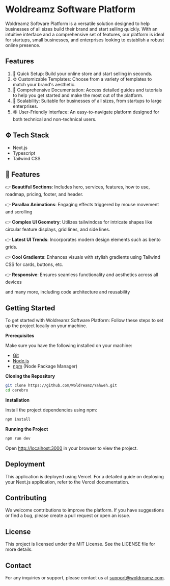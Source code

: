 # Woldreamz Software Platform
Woldreamz Software Platform is a versatile solution designed to help businesses of all sizes build their brand and start selling quickly. With an intuitive interface and a comprehensive set of features, our platform is ideal for startups, small businesses, and enterprises looking to establish a robust online presence.

## Features
1. 🤖 Quick Setup: Build your online store and start selling in seconds.
2. ⚙️  Customizable Templates: Choose from a variety of templates to match your brand's aesthetic.
3. 🔋 Comprehensive Documentation: Access detailed guides and tutorials to help you get started and make the most out of the platform.
4. 🤸 Scalability: Suitable for businesses of all sizes, from startups to large enterprises.
5. 🕸️ User-Friendly Interface: An easy-to-navigate platform designed for both technical and non-technical users.

## <a name="tech-stack">⚙️ Tech Stack</a>

- Next.js
- Typescript
- Tailwind CSS

## <a name="features">🔋 Features</a>

👉 **Beautiful Sections**: Includes hero, services, features, how to use, roadmap, pricing, footer, and header.

👉 **Parallax Animations**: Engaging effects triggered by mouse movement and scrolling

👉 **Complex UI Geometry**: Utilizes tailwindcss for intricate shapes like circular feature displays, grid lines, and side lines.

👉 **Latest UI Trends**: Incorporates modern design elements such as bento grids.

👉 **Cool Gradients**: Enhances visuals with stylish gradients using Tailwind CSS for cards, buttons, etc.

👉 **Responsive**: Ensures seamless functionality and aesthetics across all devices

and many more, including code architecture and reusability

## Getting Started
To get started with Woldreamz Software Platform:
Follow these steps to set up the project locally on your machine.

**Prerequisites**

Make sure you have the following installed on your machine:

- [Git](https://git-scm.com/)
- [Node.js](https://nodejs.org/en)
- [npm](https://www.npmjs.com/) (Node Package Manager)

**Cloning the Repository**

```bash
git clone https://github.com/Woldreamz/Yahweh.git
cd cerebro
```

**Installation**

Install the project dependencies using npm:

```bash
npm install
```

**Running the Project**

```bash
npm run dev
```

Open [http://localhost:3000](http://localhost:3000) in your browser to view the project.

## Deployment
This application is deployed using Vercel. For a detailed guide on deploying your Next.js application, refer to the Vercel documentation.

## Contributing
We welcome contributions to improve the platform. If you have suggestions or find a bug, please create a pull request or open an issue.

## License
This project is licensed under the MIT License. See the LICENSE file for more details.

## Contact
For any inquiries or support, please contact us at support@woldreamz.com.


